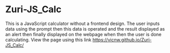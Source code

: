 # Zuri-JS_Calc
This is a JavaScript calculator without a frontend design. The user inputs data using the prompt then this data is operated and the result displayed as an alert then finally displayed on the webpage when then the user is done calculating.
View the page using this link https://vicnw.github.io/Zuri-JS_Calc/
